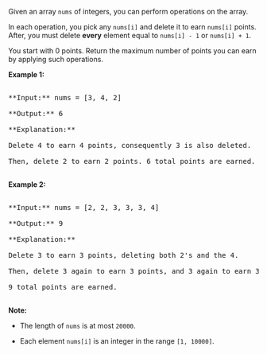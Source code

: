 

Given an array `nums` of integers, you can perform operations on the array.



In each operation, you pick any `nums[i]` and delete it to earn `nums[i]` points.  After, you must delete **every** element equal to `nums[i] - 1` or `nums[i] + 1`.



You start with 0 points.  Return the maximum number of points you can earn by applying such operations.


**Example 1:**<br />
<pre>
**Input:** nums = [3, 4, 2]
**Output:** 6
**Explanation:** 
Delete 4 to earn 4 points, consequently 3 is also deleted.
Then, delete 2 to earn 2 points. 6 total points are earned.
</pre>


**Example 2:**<br />
<pre>
**Input:** nums = [2, 2, 3, 3, 3, 4]
**Output:** 9
**Explanation:** 
Delete 3 to earn 3 points, deleting both 2's and the 4.
Then, delete 3 again to earn 3 points, and 3 again to earn 3 points.
9 total points are earned.
</pre>


**Note:**
- The length of `nums` is at most `20000`.
- Each element `nums[i]` is an integer in the range `[1, 10000]`.

